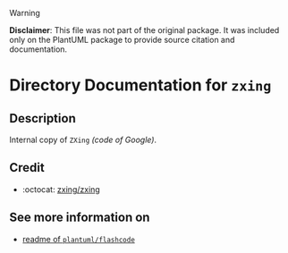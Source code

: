 > [!WARNING] 
> **Disclaimer**:
> This file was not part of the original package.
> It was included only on the PlantUML package to provide source citation and documentation.

# Directory Documentation for `zxing`

## Description
Internal copy of `ZXing` _(code of Google)_.

## Credit
- :octocat: [zxing/zxing](https://github.com/zxing/zxing)

## See more information on
- [readme of `plantuml/flashcode`](../../../../../net/sourceforge/plantuml/flashcode/readme.md)
